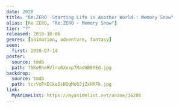 ```yaml
---
date: 2020
title: "Re:ZERO -Starting Life in Another World-: Memory Snow"
alias: [Re ZERO, "Re:ZERO - Memory Snow"]
tier: "?"
released: 2018-10-06
genres: [animation, adventure, fantasy]
seen:
  first: 2020-07-14
poster:
  source: tmdb
  path: f5KeRheRVlru6Xexp7MadGB0YEd.jpg
backdrop:
  source: tmdb
  path: tcrVoPkD1keSsHQqMoQJjZxHRFk.jpg
link:
  MyAnimeList: https://myanimelist.net/anime/36286
---
```

